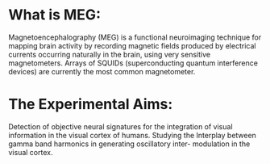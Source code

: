 # What is MEG:

Magnetoencephalography (MEG) is a functional neuroimaging technique for mapping brain activity by recording magnetic fields produced by electrical currents occurring naturally in the brain, using very sensitive magnetometers. Arrays of SQUIDs (superconducting quantum interference devices) are currently the most common magnetometer.

# The Experimental Aims:

Detection of objective neural signatures for the integration of visual information in the visual cortex of humans. 
Studying the Interplay between gamma band harmonics in generating oscillatory inter- modulation in the visual cortex. 


